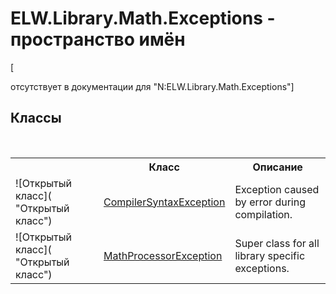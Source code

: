 # ELW.Library.Math.Exceptions - пространство имён
 

\[<summary> отсутствует в документации для "N:ELW.Library.Math.Exceptions"\]


## Классы
&nbsp;<table><tr><th></th><th>Класс</th><th>Описание</th></tr><tr><td>![Открытый класс]( "Открытый класс")</td><td><a href="T_ELW_Library_Math_Exceptions_CompilerSyntaxException">CompilerSyntaxException</a></td><td>
Exception caused by error during compilation.</td></tr><tr><td>![Открытый класс]( "Открытый класс")</td><td><a href="T_ELW_Library_Math_Exceptions_MathProcessorException">MathProcessorException</a></td><td>
Super class for all library specific exceptions.</td></tr></table>&nbsp;
